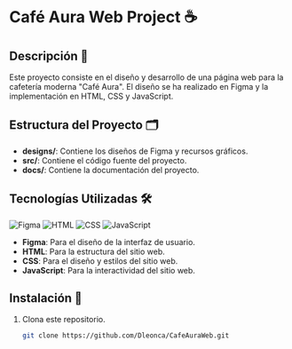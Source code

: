 # Café Aura Web Project ☕

## Descripción 📄
Este proyecto consiste en el diseño y desarrollo de una página web para la cafetería moderna "Café Aura". El diseño se ha realizado en Figma y la implementación en HTML, CSS y JavaScript.

## Estructura del Proyecto 🗂️
- **designs/**: Contiene los diseños de Figma y recursos gráficos.
- **src/**: Contiene el código fuente del proyecto.
- **docs/**: Contiene la documentación del proyecto.

## Tecnologías Utilizadas 🛠️
![Figma](https://cdn.jsdelivr.net/gh/devicons/devicon/icons/figma/figma-original.svg) ![HTML](https://cdn.jsdelivr.net/gh/devicons/devicon/icons/html5/html5-original.svg) ![CSS](https://cdn.jsdelivr.net/gh/devicons/devicon/icons/css3/css3-original.svg) ![JavaScript](https://cdn.jsdelivr.net/gh/devicons/devicon/icons/javascript/javascript-original.svg)

- **Figma**: Para el diseño de la interfaz de usuario.
- **HTML**: Para la estructura del sitio web.
- **CSS**: Para el diseño y estilos del sitio web.
- **JavaScript**: Para la interactividad del sitio web.

## Instalación 🚀
1. Clona este repositorio.
   ```bash
   git clone https://github.com/Dleonca/CafeAuraWeb.git
